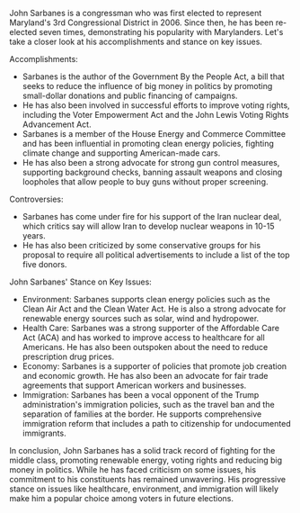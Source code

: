 John Sarbanes is a congressman who was first elected to represent Maryland's 3rd Congressional District in 2006. Since then, he has been re-elected seven times, demonstrating his popularity with Marylanders. Let's take a closer look at his accomplishments and stance on key issues.

Accomplishments:

- Sarbanes is the author of the Government By the People Act, a bill that seeks to reduce the influence of big money in politics by promoting small-dollar donations and public financing of campaigns.
- He has also been involved in successful efforts to improve voting rights, including the Voter Empowerment Act and the John Lewis Voting Rights Advancement Act.
- Sarbanes is a member of the House Energy and Commerce Committee and has been influential in promoting clean energy policies, fighting climate change and supporting American-made cars.
- He has also been a strong advocate for strong gun control measures, supporting background checks, banning assault weapons and closing loopholes that allow people to buy guns without proper screening.

Controversies:

- Sarbanes has come under fire for his support of the Iran nuclear deal, which critics say will allow Iran to develop nuclear weapons in 10-15 years.
- He has also been criticized by some conservative groups for his proposal to require all political advertisements to include a list of the top five donors.

John Sarbanes' Stance on Key Issues:

- Environment: Sarbanes supports clean energy policies such as the Clean Air Act and the Clean Water Act. He is also a strong advocate for renewable energy sources such as solar, wind and hydropower.
- Health Care: Sarbanes was a strong supporter of the Affordable Care Act (ACA) and has worked to improve access to healthcare for all Americans. He has also been outspoken about the need to reduce prescription drug prices.
- Economy: Sarbanes is a supporter of policies that promote job creation and economic growth. He has also been an advocate for fair trade agreements that support American workers and businesses.
- Immigration: Sarbanes has been a vocal opponent of the Trump administration's immigration policies, such as the travel ban and the separation of families at the border. He supports comprehensive immigration reform that includes a path to citizenship for undocumented immigrants.
 
In conclusion, John Sarbanes has a solid track record of fighting for the middle class, promoting renewable energy, voting rights and reducing big money in politics. While he has faced criticism on some issues, his commitment to his constituents has remained unwavering. His progressive stance on issues like healthcare, environment, and immigration will likely make him a popular choice among voters in future elections.
